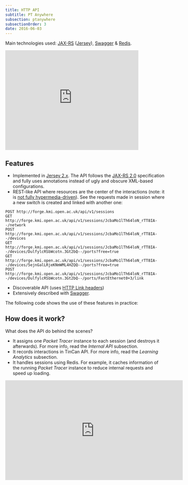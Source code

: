 ```yaml
---
title: HTTP API
subtitle: PT Anywhere
subsection: ptanywhere
subsectionOrder: 3
date: 2016-06-03
---
```


Main technologies used: [JAX-RS](https://jax-rs-spec.java.net/) ([Jersey](https://jersey.java.net/)), [Swagger](http://swagger.io/) & [Redis](http://redis.io/).

 <iframe width="420" height="315" src="https://www.youtube.com/embed/1fQsdI9iKwE" frameborder="0" allowfullscreen></iframe>

## Features

- Implemented in [Jersey 2.x](https://jersey.java.net/). The API follows the [JAX-RS 2.0](https://jax-rs-spec.java.net/) specification and fully uses annotations instead of ugly and obscure XML-based configurations.
- REST-like API where resources are the center of the interactions (note: it is [not fully hypermedia-driven](http://restfulwebapis.org)). See the requests made in session where a new switch is created and linked with another one:

```
POST http://forge.kmi.open.ac.uk/api/v1/sessions
GET http://forge.kmi.open.ac.uk/api/v1/sessions/JcbaMo1lTh64loN_rTT8IA--/network
POST http://forge.kmi.open.ac.uk/api/v1/sessions/JcbaMo1lTh64loN_rTT8IA--/devices
GET http://forge.kmi.open.ac.uk/api/v1/sessions/JcbaMo1lTh64loN_rTT8IA--/devices/DulfylcRSbWcotn.3Gt2bQ--/ports?free=true
GET http://forge.kmi.open.ac.uk/api/v1/sessions/JcbaMo1lTh64loN_rTT8IA--/devices/5ejnGalLRjeKNmWML4HZQQ--/ports?free=true
POST http://forge.kmi.open.ac.uk/api/v1/sessions/JcbaMo1lTh64loN_rTT8IA--/devices/DulfylcRSbWcotn.3Gt2bQ--/ports/FastEthernet0+3/link
```

- Discoverable API (uses [HTTP Link headers](https://www.w3.org/wiki/LinkHeader))
- Extensively described with [Swagger](http://swagger.io/).

The following code shows the use of these features in practice:

<script src="https://gist.github.com/gomezgoiri/0e9cfba5e5ecb61d8233722341ba0503.js"></script>

## How does it work?

What does the API do behind the scenes?

- It assigns one _Packet Tracer_ instance to each session (and destroys it afterwards). For more info, read the _Internal API_ subsection.
- It records interactions in TinCan API. For more info, read the _Learning Analytics_ subsection.
- It handles sessions using Redis. For example, it caches information of the running _Packet Tracer_ instance to reduce internal requests and speed up loading.

<iframe width="560" height="315" src="https://www.youtube.com/embed/HegugNt9o-0" frameborder="0" allowfullscreen></iframe>
